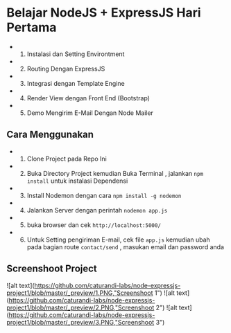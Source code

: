 # Belajar NodeJS + ExpressJS Hari Pertama

* 1. Instalasi dan Setting Environtment
* 2. Routing Dengan ExpressJS
* 3. Integrasi dengan Template Engine
* 4. Render View dengan Front End (Bootstrap)
* 5. Demo Mengirim E-Mail Dengan Node Mailer

## Cara Menggunakan
* 1. Clone Project pada Repo Ini
* 2. Buka Directory Project kemudian Buka Terminal , jalankan `npm install` untuk instalasi Dependensi
* 3. Install Nodemon dengan cara `npm install -g nodemon`
* 4. Jalankan Server dengan perintah `nodemon app.js`
* 5. buka browser dan cek `http://localhost:5000/`
* 6. Untuk Setting pengiriman E-mail, cek file `app.js` kemudian ubah pada bagian route `contact/send` , masukan email dan password anda

## Screenshoot Project
 
![alt text](https://github.com/caturandi-labs/node-expressjs-project1/blob/master/_preview/1.PNG,"Screenshoot 1")
![alt text](https://github.com/caturandi-labs/node-expressjs-project1/blob/master/_preview/2.PNG,"Screenshoot 2")
![alt text](https://github.com/caturandi-labs/node-expressjs-project1/blob/master/_preview/3.PNG,"Screenshoot 3")
